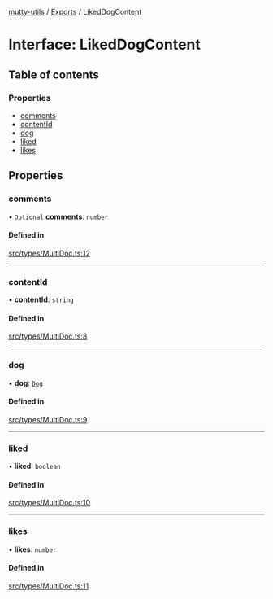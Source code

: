 [mutty-utils](../README.md) / [Exports](../modules.md) / LikedDogContent

# Interface: LikedDogContent

## Table of contents

### Properties

- [comments](LikedDogContent.md#comments)
- [contentId](LikedDogContent.md#contentid)
- [dog](LikedDogContent.md#dog)
- [liked](LikedDogContent.md#liked)
- [likes](LikedDogContent.md#likes)

## Properties

### comments

• `Optional` **comments**: `number`

#### Defined in

[src/types/MultiDoc.ts:12](https://github.com/jonlaing/mutty-utils/blob/c9372b5/src/types/MultiDoc.ts#L12)

___

### contentId

• **contentId**: `string`

#### Defined in

[src/types/MultiDoc.ts:8](https://github.com/jonlaing/mutty-utils/blob/c9372b5/src/types/MultiDoc.ts#L8)

___

### dog

• **dog**: [`Dog`](Dog.md)

#### Defined in

[src/types/MultiDoc.ts:9](https://github.com/jonlaing/mutty-utils/blob/c9372b5/src/types/MultiDoc.ts#L9)

___

### liked

• **liked**: `boolean`

#### Defined in

[src/types/MultiDoc.ts:10](https://github.com/jonlaing/mutty-utils/blob/c9372b5/src/types/MultiDoc.ts#L10)

___

### likes

• **likes**: `number`

#### Defined in

[src/types/MultiDoc.ts:11](https://github.com/jonlaing/mutty-utils/blob/c9372b5/src/types/MultiDoc.ts#L11)
